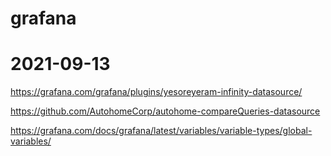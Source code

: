 # grafana


# 2021-09-13

https://grafana.com/grafana/plugins/yesoreyeram-infinity-datasource/

https://github.com/AutohomeCorp/autohome-compareQueries-datasource

https://grafana.com/docs/grafana/latest/variables/variable-types/global-variables/






